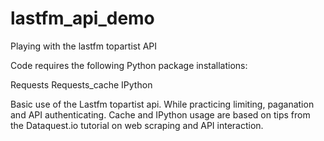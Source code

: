 # lastfm_api_demo
Playing with the lastfm topartist API

Code requires the following Python package installations:

Requests
Requests_cache
IPython

Basic use of the Lastfm topartist api. While practicing limiting, paganation and API authenticating. Cache and IPython usage are based on tips from the Dataquest.io tutorial on web scraping and API interaction.

